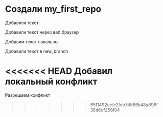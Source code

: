 ﻿# Создали my_first_repo
 
Добавили текст

Добавили текст через веб браузер

Добавим текст локально

Добавили текст в new_branch

<<<<<<< HEAD
Добавил локальный конфликт
=======
Разрешаем конфликт
>>>>>>> 6511492cefc2fcb74586b48a896f38d6cf256f04
